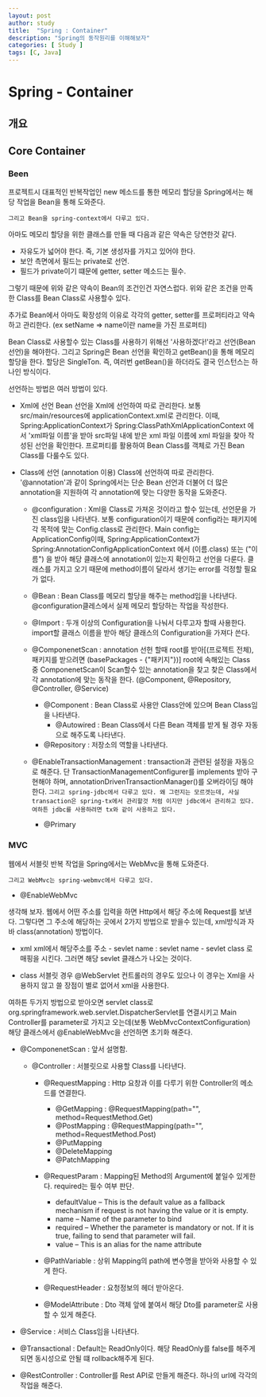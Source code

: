 ```yaml
---
layout: post
author: study
title:  "Spring : Container"
description: "Spring의 동작원리를 이해해보자"
categories: [ Study ]
tags: [C, Java]
---
```


# Spring - Container

## 개요

## Core Container

### Been
 프로젝트시 대표적인 반복작업인 new 메소드를 통한 메모리 할당을 Spring에서는 해당 작업을 Bean을 통해 도와준다.

 `그리고 Bean을 spring-context에서 다루고 있다.`

 아마도 메모리 할당을 위한 클래스를 만들 때 다음과 같은 약속은 당연한것 같다.
 - 자유도가 넓어야 한다. 즉, 기본 생성자를 가지고 있어야 한다.
 - 보안 측면에서 필드는 private로 선언.
 - 필드가 private이기 떄문에 getter, setter 메소드는 필수.

 그렇기 때문에 위와 같은 약속이 Bean의 조건인건 자연스럽다. 위와 같은 조건을 만족한 Class를 Bean Class로 사용할수 있다. 
 
 추가로 Bean에서 아마도 확장성의 이유로 각각의 getter, setter를 프로퍼티라고 약속하고 관리한다. (ex setName => name이란 name을 가진 프로퍼티)

 Bean Class로 사용할수 있는 Class를 사용하기 위해선 '사용하겠다!'라고 선언(Bean 선언)을 해야한다. 
 그리고 Spring은 Bean 선언을 확인하고 getBean()을 통해 메모리 할당을 한다. 
 할당은 SingleTon. 즉, 여러번 getBean()을 하더라도 결국 인스턴스는 하나인 방식이다.
 
 선언하는 방법은 여러 방법이 있다.

 - Xml에 선언
 Bean 선언을 Xml에 선언하여 따로 관리한다. 보통 src/main/resources에 applicationContext.xml로 관리한다. 이때, Spring:ApplicationContext가 Spring:ClassPathXmlApplicationContext 에서 'xml파일 이름'을 받아 src파일 내에 받은 xml 파일 이름에 xml 파일을 찾아 작성된 선언을 확인한다.
 프로퍼티를 활용하여 Bean Class를 객체로 가진 Bean Class를 다룰수도 있다.

 - Class에 선언 (annotation 이용)
 Class에 선언하여 따로 관리한다. '@annotation'과 같이 Spring에서는 단순 Bean 선언과 더불어 더 많은 annotation을 지원하여 각 annotation에 맞는 다양한 동작을 도와준다. 
 
   - @configuration : Xml을 Class로 가져온 것이라고 할수 있는데, 선언문을 가진 class임을 나타낸다. 보통 configuration이기 때문에 config라는 패키지에 각 목적에 맞는 Config.class로 관리한다. Main config는 ApplicationConfig이때, Spring:ApplicationContext가 Spring:AnnotationConfigApplicationContext 에서 (이름.class) 또는 ("이름") 을 받아 해당 클래스에 annotation이 있는지 확인하고 선언을 다룬다. 클래스를 가지고 오기 때문에 method이름이 달라서 생기는 error를 걱정할 필요가 없다.

   - @Bean : Bean Class를 메모리 할당을 해주는 method임을 나타낸다. @configuration클레스에서 실제 메모리 할당하는 작업을 작성한다.

   - @Import : 두개 이상의 Configuration을 나눠서 다루고자 할때 사용한다. import할 클래스 이름을 받아 해당 클래스의 Configuration을 가져다 쓴다.

   - @ComponenetScan : annotation 선헌 할때 root를 받아[(프로젝트 전체), 패키지를 받으려면 (basePackages - {"패키지"})] root에 속해있는 Class 중 ComponenetScan이 Scan할수 있는 annotation을 찾고 찾은 Class에서 각 annotation에 맞는 동작을 한다. (@Component, @Repository, @Controller, @Service)
     - @Component : Bean Class로 사용안 Class안에 있으며 Bean Class임을 나타낸다.
       - @Autowired : Bean Class에서 다른 Bean 객체를 받게 될 경우 자동으로 해주도록 나타낸다.
     - @Repository : 저장소의 역할을 나타낸다.

   - @EnableTransactionManagement : transaction과 관련된 설정을 자동으로 해준다. 단 TransactionManagementConfigurer를 implements 받아 구현해야 하며, annotationDrivenTransactionManager()를 오버라이딩 해야 한다.
    `그리고 spring-jdbc에서 다루고 있다. 왜 그런지는 모르겟는데, 사실 transaction은 spring-tx에서 관리할것 처럼 이지만 jdbc에서 관리하고 있다. 여하튼 jdbc를 사용하려면 tx와 같이 사용하고 있다.`
     - @Primary


### MVC
 웹에서 서블릿 반복 작업을 Spring에서는 WebMvc을 통해 도와준다.

 `그리고 WebMvc는 spring-webmvc에서 다루고 있다.`

 - @EnableWebMvc

 생각해 보자. 
 웹에서 어떤 주소를 입력을 하면 Http에서 해당 주소에 Request를 보낸다. 그렇다면 그 주소에 해당하는 곳에서 2가지 방법으로 받을수 있는데, xml방식과 자바 class(annotation) 방법이다.

   - xml
   xml에서 해당주소를
    주소 - sevlet name : sevlet name - sevlet class 로 매핑을 시킨다.
    그러면 해당 sevlet 클래스가 나오는 것이다.
  
   - class
   서블릿 경우 @WebServlet
   컨트롤러의 경우도 있으나 이 경우는 Xml을 사용하지 않고 쓸 장점이 별로 없어서 xml을 사용한다.

 여하튼 두가지 방법으로 받아오면 servlet class로 org.springframework.web.servlet.DispatcherServlet를 연결시키고 Main Controller를 parameter로 가지고 오는데(보통 WebMvcContextConfiguration) 해당 클래스에서  @EnableWebMvc을 선언하면 초기화 해준다.

 - @ComponenetScan : 앞서 설명함.
     - @Controller : 서블릿으로 사용할 Class를 나타낸다.
         - @RequestMapping : Http 요창과 이를 다루기 위한 Controller의 메소드를 연결한다. 
           - @GetMapping : @RequestMapping(path="", method=RequestMethod.Get)
           - @PostMapping : @RequestMapping(path="", method=RequestMethod.Post)
           - @PutMapping
           - @DeleteMapping
           - @PatchMapping
         
         - @RequestParam : Mapping된 Method의 Argument에 붙일수 있게한다. required는 필수 여부 판단.
            - defaultValue – This is the default value as a fallback mechanism if request is not having the value or it is empty.
            - name – Name of the parameter to bind
            - required – Whether the parameter is mandatory or not. If it is true, failing to send that parameter will fail. 
            - value – This is an alias for the name attribute

         - @PathVariable : 상위 Mapping의 path에 변수명을 받아와 사용할 수 있게 한다.
         - @RequestHeader : 요청정보의 헤더 받아온다.
         - @ModelAttribute : Dto 객체 앞에 붙여서 해당 Dto를 parameter로 사용할 수 있게 해준다.
      

 - @Service : 서비스 Class임을 나타낸다.
 - @Transactional : Default는 ReadOnly이다. 해당 ReadOnly를 false를 해주게 되면 동시성으로 안될 떄 rollback해주게 된다.

 - @RestController : Controller를 Rest API로 만들게 해준다. 하나의 url에 각각의 작업을 해준다.
 

 


 


 


  


 
